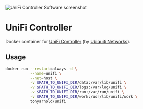![UniFi Controller Software screenshot](https://ubcdn.co/static/images/enterprise/software/heroDevices2X.jpg)

# UniFi Controller

Docker container for [UniFi Controller](https://www.ubnt.com/enterprise/software/) (by [Ubiquiti Networks](https://www.ubnt.com)).

## Usage

```sh
docker run --restart=always -d \
           --name=unifi \
           --net=host \
           -v $PATH_TO_UNIFI_DIR/data:/var/lib/unifi \
           -v $PATH_TO_UNIFI_DIR/logs:/var/log/unifi \
           -v $PATH_TO_UNIFI_DIR/run:/var/run/unifi \
           -v $PATH_TO_UNIFI_DIR/work:/usr/lib/unifi/work \
           tonyarnold/unifi
```
